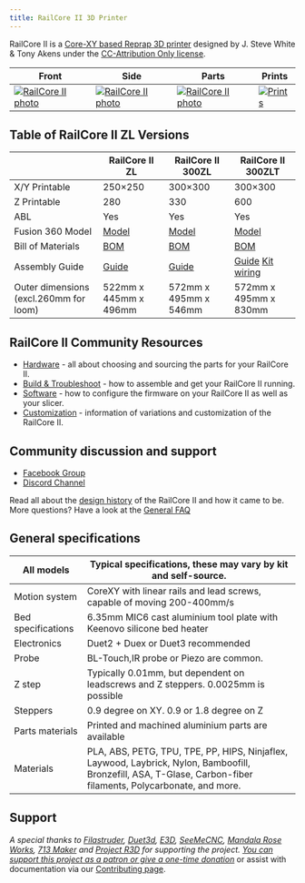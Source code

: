 ```yaml
---
title: RailCore II 3D Printer
---
```

RailCore II is a [Core-XY based Reprap 3D printer](https://reprap.org/wiki/CoreXY) designed by J. Steve White & Tony Akens under the [CC-Attribution Only license](https://creativecommons.org/licenses/by/3.0/).

| Front                                                                                                 | Side                                                                                                | Parts                                                                               | Prints                                                                   |
|-------------------------------------------------------------------------------------------------------|-----------------------------------------------------------------------------------------------------|-------------------------------------------------------------------------------------|--------------------------------------------------------------------------|
| [![RailCore II photo](images/railcore_front_preview.jpg)](images/railcore_front_full.jpg) | [![RailCore II photo](images/railcore_diag_preview.jpg)](images/railcore_diag_full.jpg) | [![RailCore II photo](images/parts_preview.jpg)](images/parts_full.jpg) | [![Prints](images/railcore_prints.jpg)](https://imgur.com/a/QNLli) |

## Table of RailCore II ZL Versions

|                   | RailCore II ZL                                                                                              | RailCore II 300ZL                                                                                                                                                                                                        | RailCore II 300ZLT                                                                                                                                                                                                       |
|-------------------|-------------------------------------------------------------------------------------------------------------|--------------------------------------------------------------------------------------------------------------------------------------------------------------------------------------------------------------------------|--------------------------------------------------------------------------------------------------------------------------------------------------------------------------------------------------------------------------|
| X/Y Printable     | 250×250                                                                                                     | 300×300                                                                                                                                                                                                                  | 300×300                                                                                                                                                                                                                  |
| Z Printable       | 280                                                                                                         | 330                                                                                                                                                                                                                      | 600                                                                                                                                                                                                                      |
| ABL               | Yes                                                                                                         | Yes                                                                                                                                                                                                                      | Yes                                                                                                                                                                                                                      |
| Fusion 360 Model  | [Model](http://a360.co/2DoeHFu)                                                                             | [Model](http://a360.co/2D5OryV)                                                                                                                                                                                          | [Model](https://a360.co/2w7PjT6)                                                                                                                                                                                         |
| Bill of Materials | [BOM](https://docs.google.com/spreadsheets/d/1QZgV6a6Gk4xR9WxrK2C4QYaPQTXA8t7dFDyHO74-oSY/edit?usp=sharing) | [BOM](https://docs.google.com/spreadsheets/d/1Eib0IkmRiP-zVM2p6gZ9PJ2bsDDvSKWbGtUybuFWfcs/edit?usp=sharing)                                                                                                              | [BOM](https://docs.google.com/spreadsheets/d/1L8mOABLsbfHb1PVPEnT-TpgfRpO25UduGNxD8GNMPSs/edit?usp=sharing)                                                                                                              |
| Assembly Guide    | [Guide](https://docs.google.com/document/d/1OoXfw7aXMz0NzAxkdwuChC0FpunLRyKI02_1vJF52hk/edit?usp=sharing)   | [Guide](https://railcore.dozuki.com/c/RailCore_II) | [Guide](https://docs.google.com/document/d/19FuTYfwqgOkGO8SUScnSuhS_Gx8mJMmXLiPgBfGeJ-s/edit?usp=sharing) [Kit wiring](https://docs.google.com/document/d/1aIc6x7Vzb-bH8-pILNBV1cXyp3JWsIa50Y6eSjMmCgM/edit?usp=sharing) |
| Outer dimensions (excl.260mm for loom)  |  522mm x 445mm x 496mm                                                                | 572mm x 495mm x 546mm                                                                                                                                                                              | 572mm x 495mm x 830mm                                                                                                                                                                                |

## RailCore II Community Resources

* [Hardware](/hardware) - all about choosing and sourcing the parts for your RailCore II.
* [Build & Troubleshoot](/build_and_troubleshoot) - how to assemble and get your RailCore II running.
* [Software](/software) - how to configure the firmware on your RailCore II as well as your slicer.
* [Customization](/customization) - information of variations and customization of the RailCore II.

## Community discussion and support
 * [Facebook Group](https://www.facebook.com/groups/RailCore/?sorting_setting=CHRONOLOGICAL)
 * [Discord Channel](https://discord.gg/Sy569Hq)
   
Read all about the [design history](design_history.md) of the RailCore II and how it came to be.
More questions? Have a look at the [General FAQ](/faq.md)

## General specifications

|All models        | Typical specifications, these may vary by kit and self-source.                      |
|------------------|------------------------------------------------------------------------------------|
|Motion system     | CoreXY with linear rails and lead screws, capable of moving 200-400mm/s            |
|Bed specifications| 6.35mm MIC6 cast aluminium tool plate with Keenovo silicone bed heater             |
|Electronics       | Duet2 + Duex or Duet3 recommended                                                  |
|Probe             | BL-Touch,IR probe or Piezo are common.                                             |
|Z step            | Typically 0.01mm, but dependent on leadscrews and Z steppers. 0.0025mm is possible |
|Steppers          | 0.9 degree on XY. 0.9 or 1.8 degree on Z                                           |
|Parts materials   | Printed and machined aluminium parts are available                                 |
|Materials         | PLA, ABS, PETG, TPU, TPE, PP, HIPS, Ninjaflex, Laywood, Laybrick, Nylon, Bamboofill, Bronzefill, ASA, T-Glase, Carbon-fiber filaments, Polycarbonate, and more. |

## Support

*A special thanks to [Filastruder](https://www.filastruder.com/), [Duet3d](https://www.duet3d.com/), [E3D](https://e3d-online.com/), [SeeMeCNC](https://www.seemecnc.com/), [Mandala Rose Works](http://www.mandalaroseworks.com/product/railcore), [713 Maker](https://713maker.com/railcore) and [Project R3D](https://www.projectr3d.com/) for supporting the project.*
[*You can support this project as a patron or give a one-time donation*](https://www.kraegar.com/railcoreii) or assist with documentation via our [Contributing page](/contributing/).

